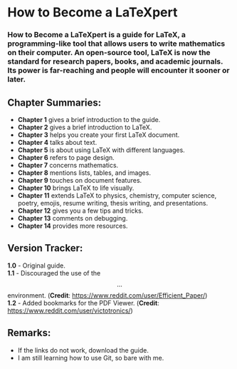 # How to Become a LaTeXpert

### How to Become a LaTeXpert is a guide for LaTeX, a programming-like tool that allows users to write mathematics on their computer. An open-source tool, LaTeX is now the standard for research papers, books, and academic journals. Its power is far-reaching and people will encounter it sooner or later.

## Chapter Summaries:  
- **Chapter 1** gives a brief introduction to the guide.  
- **Chapter 2** gives a brief introduction to LaTeX.  
- **Chapter 3** helps you create your first LaTeX document.  
- **Chapter 4** talks about text.  
- **Chapter 5** is about using LaTeX with different languages.  
- **Chapter 6** refers to page design.  
- **Chapter 7** concerns mathematics.  
- **Chapter 8** mentions lists, tables, and images.  
- **Chapter 9** touches on document features.   
- **Chapter 10** brings LaTeX to life visually.   
- **Chapter 11** extends LaTeX to physics, chemistry, computer science, poetry, emojis, resume writing, thesis writing, and presentations.  
- **Chapter 12** gives you a few tips and tricks.  
- **Chapter 13** comments on debugging.  
- **Chapter 14** provides more resources.  

## Version Tracker:   
**1.0** - Original guide.  
**1.1** - Discouraged the use of the $$...$$ environment. (**Credit**: https://www.reddit.com/user/Efficient_Paper/)  
**1.2** - Added bookmarks for the PDF Viewer. (**Credit**: https://www.reddit.com/user/victotronics/)  

## Remarks:   
- If the links do not work, download the guide.   
- I am still learning how to use Git, so bare with me.  

